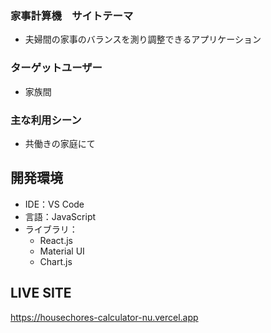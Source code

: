 ### 家事計算機　サイトテーマ
- 夫婦間の家事のバランスを測り調整できるアプリケーション

### ターゲットユーザー
- 家族間

### 主な利用シーン
- 共働きの家庭にて

## 開発環境
- IDE：VS Code
- 言語：JavaScript
- ライブラリ：
  - React.js
  - Material UI
  - Chart.js

## LIVE SITE
https://housechores-calculator-nu.vercel.app

